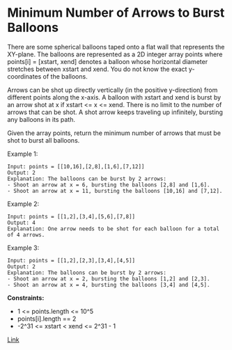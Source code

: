 # Minimum Number of Arrows to Burst Balloons

There are some spherical balloons taped onto a flat wall that represents the XY-plane. The balloons are represented as a
2D integer array points where points[i] = [xstart, xend] denotes a balloon whose horizontal diameter stretches between
xstart and xend. You do not know the exact y-coordinates of the balloons.

Arrows can be shot up directly vertically (in the positive y-direction) from different points along the x-axis. A
balloon with xstart and xend is burst by an arrow shot at x if xstart <= x <= xend. There is no limit to the number of
arrows that can be shot. A shot arrow keeps traveling up infinitely, bursting any balloons in its path.

Given the array points, return the minimum number of arrows that must be shot to burst all balloons.

Example 1:

```
Input: points = [[10,16],[2,8],[1,6],[7,12]]
Output: 2
Explanation: The balloons can be burst by 2 arrows:
- Shoot an arrow at x = 6, bursting the balloons [2,8] and [1,6].
- Shoot an arrow at x = 11, bursting the balloons [10,16] and [7,12].
```

Example 2:

```
Input: points = [[1,2],[3,4],[5,6],[7,8]]
Output: 4
Explanation: One arrow needs to be shot for each balloon for a total of 4 arrows.
```

Example 3:

```
Input: points = [[1,2],[2,3],[3,4],[4,5]]
Output: 2
Explanation: The balloons can be burst by 2 arrows:
- Shoot an arrow at x = 2, bursting the balloons [1,2] and [2,3].
- Shoot an arrow at x = 4, bursting the balloons [3,4] and [4,5].
```

**Constraints:**

- 1 <= points.length <= 10^5
- points[i].length == 2
- -2^31 <= xstart < xend <= 2^31 - 1

[Link](https://leetcode.com/problems/minimum-number-of-arrows-to-burst-balloons/)